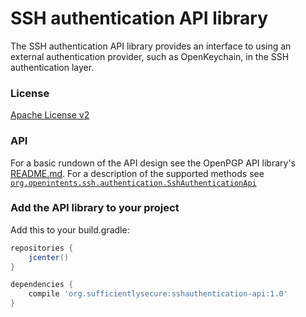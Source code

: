 # SSH authentication API library

The SSH authentication API library provides an interface to using an external authentication provider, such as OpenKeychain, in the SSH authentication layer.

### License
[Apache License v2](https://github.com/open-keychain/open-keychain/blob/master/sshauthentication-api/LICENSE)

### API
For a basic rundown of the API design see the OpenPGP API library's [README.md](https://github.com/open-keychain/openpgp-api/blob/master/README.md).
For a description of the supported methods see [``org.openintents.ssh.authentication.SshAuthenticationApi``](https://github.com/open-keychain/open-keychain/blob/master/sshauthentication-api/src/main/java/org/openintents/ssh/authentication/SshAuthenticationApi.java)

### Add the API library to your project

Add this to your build.gradle:

```gradle
repositories {
    jcenter()
}

dependencies {
    compile 'org.sufficientlysecure:sshauthentication-api:1.0'
}
```

